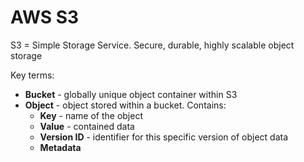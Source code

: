 # AWS S3

S3 = Simple Storage Service. Secure, durable, highly scalable object storage

Key terms:

- **Bucket** - globally unique object container within S3
- **Object** - object stored within a bucket. Contains:
  - **Key** - name of the object
  - **Value** - contained data
  - **Version ID** - identifier for this specific version of object data
  - **Metadata**
